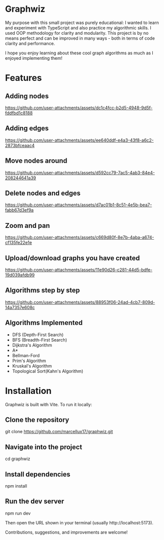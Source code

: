 # Graphwiz
My purpose with this small project was purely educational:
I wanted to learn and experiment with TypeScript and also practice my algorithmic skills. I used OOP methodology for clarity and modularity.
This project is by no means perfect and can be improved in many ways - both in terms of code clarity and performance.

I hope you enjoy learning about these cool graph algorithms as much as I enjoyed implementing them!

# Features
## Adding nodes
https://github.com/user-attachments/assets/dc1c4fcc-b2d5-4948-9d5f-fddfbd1c8188
## Adding edges
https://github.com/user-attachments/assets/ee640ddf-e4a3-43f8-a6c2-2873bfceaac4
## Move nodes around
https://github.com/user-attachments/assets/d592cc79-7ac5-4ab3-84e4-208244641a39
## Delete nodes and edges
https://github.com/user-attachments/assets/d7ac01b1-8c51-4e5b-bea7-fabb67d3ef9a
## Zoom and pan
https://github.com/user-attachments/assets/c669d80f-8e7b-4aba-a674-cf135fe22e1e
## Upload/download graphs you have created
https://github.com/user-attachments/assets/11e90d26-c281-44d5-bdfe-19d039afdb99
## Algorithms step by step
https://github.com/user-attachments/assets/88953f06-24ad-4cb7-809d-14a7357e608c

## Algorithms Implemented

- DFS (Depth-First Search)
- BFS (Breadth-First Search)
- Dijkstra's Algorithm
- A*
- Bellman-Ford
- Prim's Algorithm
- Kruskal's Algorithm
- Topological Sort(Kahn's Algorithm)

# Installation
Graphwiz is built with Vite. To run it locally:

## Clone the repository
git clone https://github.com/marcellux17/graphwiz.git

## Navigate into the project
cd graphwiz

## Install dependencies
npm install

## Run the dev server
npm run dev

Then open the URL shown in your terminal (usually http://localhost:5173).


Contributions, suggestions, and improvements are welcome!
